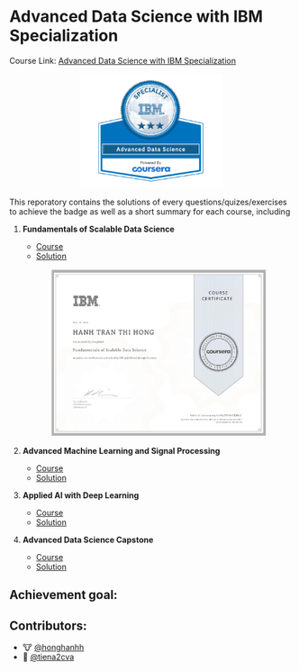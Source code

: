# __Advanced Data Science with IBM Specialization__

Course Link: [Advanced Data Science with IBM Specialization](https://www.coursera.org/specializations/advanced-data-science-ibm)
<p align="center">
    <img src="./Badges/advanced_ds.png" width="50%" height="50%" title="IBM Specialization Certificate" >
</p>

This reporatory contains the solutions of every questions/quizes/exercises to achieve the badge as well as a short summary for each course, including

1. __Fundamentals of Scalable Data Science__
    - [Course](https://www.coursera.org/learn/ds)
    - [Solution](https://github.com/GafBof/advanced_data_science_ibm/tree/main/Course%201:%20Fundamentals%20of%20Scalable%20Data%20Science)
    <p align="center">
        <img src="./Badges/Fundamentals-of-Scalable-Data-Science.png" width="80%" height="50%" title="Badge 1" >
    </p>


2. __Advanced Machine Learning and Signal Processing__
    - [Course](https://www.coursera.org/learn/advanced-machine-learning-signal-processing)
    - [Solution]()
3. __Applied AI with Deep Learning__
    - [Course](https://www.coursera.org/learn/ai)
    - [Solution]()
4. __Advanced Data Science Capstone__
    - [Course](https://www.coursera.org/learn/advanced-data-science-capstone)
    - [Solution]()

## Achievement goal:



## Contributors:
- 🐮 [@honghanhh](https://github.com/honghanhh)
- 🐔 [@tiena2cva](https://github.com/tiena2cva)
